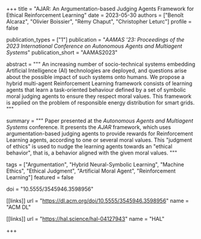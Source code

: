 +++
title = "AJAR: An Argumentation-based Judging Agents Framework for Ethical Reinforcement Learning"
date = 2023-05-30
authors = ["Benoît Alcaraz", "Olivier Boissier", "Rémy Chaput", "Christopher Leturc"]
profile = false

publication_types = ["1"]
publication = "*AAMAS '23: Proceedings of the 2023 International Conference on Autonomous Agents and Multiagent Systems*"
publication_short = "AAMAS2023"

abstract = """
An increasing number of socio-technical systems embedding Artificial
Intelligence (AI) technologies are deployed, and questions arise about the
possible impact of such systems onto humans. We propose a hybrid multi-agent
Reinforcement Learning framework consists of learning agents that learn a
task-oriented behaviour defined by a set of symbolic moral judging agents to
ensure they respect moral values. This framework is applied on the problem of
responsible energy distribution for smart grids.
"""

summary = """
Paper presented at the *Autonomous Agents and Multiagent Systems* conference.
It presents the *AJAR* framework, which uses argumentation-based judging agents
to provide rewards for Reinforcement Learning agents, according to one or
several moral values. This \"judgment of ethics\" is used to nudge the learning
agents towards an \"ethical behavior\", that is, a behavior aligned with the
given moral values.
"""

tags = ["Argumentation", "Hybrid Neural-Symbolic Learning", "Machine Ethics", 
"Ethical Judgment", "Artificial Moral Agent", "Reinforcement Learning"]
featured = false

doi = "10.5555/3545946.3598956"

[[links]]
url = "https://dl.acm.org/doi/10.5555/3545946.3598956"
name = "ACM DL"

[[links]]
url = "https://hal.science/hal-04127943"
name = "HAL"

+++
